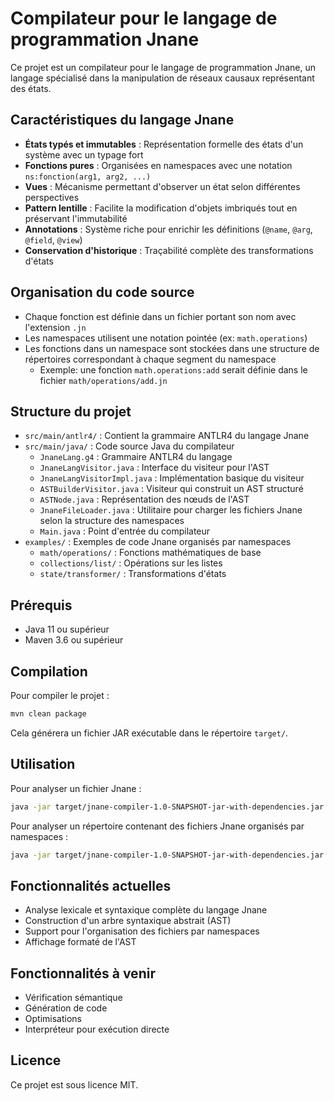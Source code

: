 # Compilateur pour le langage de programmation Jnane

Ce projet est un compilateur pour le langage de programmation Jnane, un langage spécialisé dans la manipulation de réseaux causaux représentant des états.

## Caractéristiques du langage Jnane

- **États typés et immutables** : Représentation formelle des états d'un système avec un typage fort
- **Fonctions pures** : Organisées en namespaces avec une notation `ns:fonction(arg1, arg2, ...)`
- **Vues** : Mécanisme permettant d'observer un état selon différentes perspectives
- **Pattern lentille** : Facilite la modification d'objets imbriqués tout en préservant l'immutabilité
- **Annotations** : Système riche pour enrichir les définitions (`@name`, `@arg`, `@field`, `@view`)
- **Conservation d'historique** : Traçabilité complète des transformations d'états

## Organisation du code source

- Chaque fonction est définie dans un fichier portant son nom avec l'extension `.jn`
- Les namespaces utilisent une notation pointée (ex: `math.operations`)
- Les fonctions dans un namespace sont stockées dans une structure de répertoires correspondant à chaque segment du namespace
  - Exemple: une fonction `math.operations:add` serait définie dans le fichier `math/operations/add.jn`

## Structure du projet

- `src/main/antlr4/` : Contient la grammaire ANTLR4 du langage Jnane
- `src/main/java/` : Code source Java du compilateur
  - `JnaneLang.g4` : Grammaire ANTLR4 du langage
  - `JnaneLangVisitor.java` : Interface du visiteur pour l'AST
  - `JnaneLangVisitorImpl.java` : Implémentation basique du visiteur
  - `ASTBuilderVisitor.java` : Visiteur qui construit un AST structuré
  - `ASTNode.java` : Représentation des nœuds de l'AST
  - `JnaneFileLoader.java` : Utilitaire pour charger les fichiers Jnane selon la structure des namespaces
  - `Main.java` : Point d'entrée du compilateur
- `examples/` : Exemples de code Jnane organisés par namespaces
  - `math/operations/` : Fonctions mathématiques de base
  - `collections/list/` : Opérations sur les listes
  - `state/transformer/` : Transformations d'états

## Prérequis

- Java 11 ou supérieur
- Maven 3.6 ou supérieur

## Compilation

Pour compiler le projet :

```bash
mvn clean package
```

Cela générera un fichier JAR exécutable dans le répertoire `target/`.

## Utilisation

Pour analyser un fichier Jnane :

```bash
java -jar target/jnane-compiler-1.0-SNAPSHOT-jar-with-dependencies.jar fichier.jn
```

Pour analyser un répertoire contenant des fichiers Jnane organisés par namespaces :

```bash
java -jar target/jnane-compiler-1.0-SNAPSHOT-jar-with-dependencies.jar --dir repertoire
```

## Fonctionnalités actuelles

- Analyse lexicale et syntaxique complète du langage Jnane
- Construction d'un arbre syntaxique abstrait (AST)
- Support pour l'organisation des fichiers par namespaces
- Affichage formaté de l'AST

## Fonctionnalités à venir

- Vérification sémantique
- Génération de code
- Optimisations
- Interpréteur pour exécution directe

## Licence

Ce projet est sous licence MIT.
